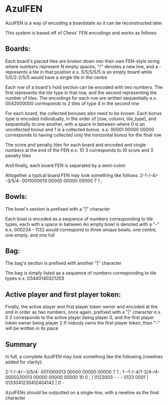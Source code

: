 # AzulFEN

AzulFEN is a way of encoding a boardstate so it can be reconstructed later. 

This system is based off of Chess' FEN encodings and works as follows:

## Boards:

Each board's placed tiles are broken down into their own FEN-style string where numbers represent N empty spaces,
"/" denotes a new line, and a - represents a tile in that position
e.x.  5/5/5/5/5 is an empty board
while 5/5/2-2/5/5 would have a single tile in the centre

Each row of a board's hold section can be encoded with two numbers. The first represents the tile type in that row,
and the second representing the number of tiles. The encodings for each row are written sequentially
e.x.  0042000000 corresponds to 2 tiles of type 4 in the second row

For each board, the collected bonuses also need to be known. Each bonus type is encoded individually, in the order of
[row, column, tile_type], and sequentially to one another, with a space in between where 0 is an uncollected bonus
and 1 is a collected bonus.
e.x.  00001 00000 00000 corresponds to having collected only the horizontal bonus for the final row

The score and penalty tiles for each board and encoded and single numbers at the end of the FEN
e.x.  10 3 corresponds to 10 score and 3 penalty tiles

And finally, each board FEN is separated by a semi-colon

Altogether a typical board FEN may look something like follows:
2-1-/-4/--3/5/4- 0011000013 00000 00000 00000 7 1 ;


## Bowls:

The bowl's section is prefixed with a "|" character

Each bowl is encoded as a sequence of numbers corresponding to tile types, each with a space in between
An empty bowl is denoted with a "-"
e.x.  000234 - 1132 would correspond to three unique bowls, one centre, one empty, and one full


## Bag:

The bag's section is prefixed with another "|" character

The bag is simply listed as a sequence of numbers corresponding to tile types
e.x.  03440140321203


## Active player and first player token:

Finally, the active player and first player token owner and encoded at the end in order as two numbers,
once again, prefixed with a "|" character
e.x.  0 2 corresponds to the active player being player 0, and the first player token owner being player 2
If nobody owns the first player token, then "-" will be written in its place


## Summary

In full, a complete AzulFEN may look something like the following (newlines added for clarity):

2-1-/-4/--3/5/4- 0011000013 00000 00000 00000 7 1 ;
1--1-/-4/1-3/4-/4- 0000220013 00000 00000 00000 10 0 ;
| 0123003 - - - 0123 0001
| 0133041230412404142
| 0 -

AzulFENs should be outputted on a single-line, with a newline as the final character
